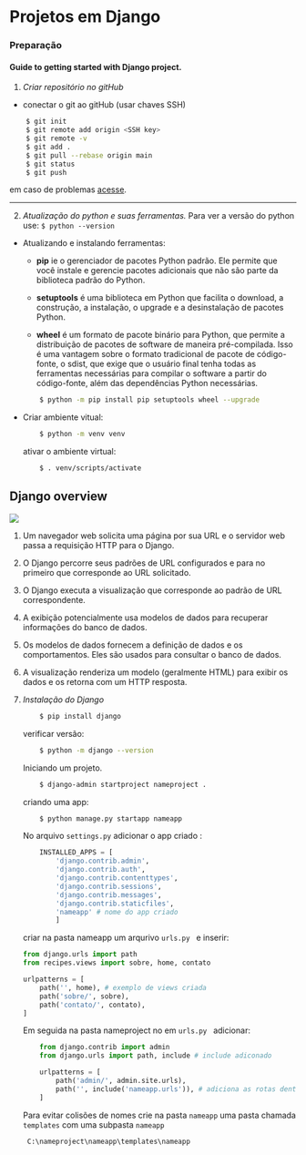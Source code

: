 
# Projetos em  Django
### Preparação
#### Guide to getting started with Django project.
1. *Criar repositório no gitHub*
 - conectar o git ao gitHub (usar chaves SSH)
```bash
    $ git init
    $ git remote add origin <SSH key>
    $ git remote -v
    $ git add .
    $ git pull --rebase origin main
    $ git status
    $ git push
```
em caso de problemas [acesse](https://github.com/settings/keys).
***

2. *Atualização do python e suas ferramentas.*
   Para ver a versão do python use: ```$ python --version ```
- Atualizando e instalando ferramentas:
   - **pip**  ie o gerenciador de pacotes Python padrão. Ele permite que você instale e gerencie pacotes adicionais que não são parte da biblioteca padrão do Python.
   
   - **setuptools** é uma biblioteca em Python que facilita o download, a construção, a instalação, o upgrade e a desinstalação de pacotes Python.

    - **wheel** é um formato de pacote binário para Python, que permite a distribuição de pacotes de software de maneira pré-compilada. Isso é uma vantagem sobre o formato tradicional de pacote de código-fonte, o sdist, que exige que o usuário final tenha todas as ferramentas necessárias para compilar o software a partir do código-fonte, além das dependências Python necessárias.

    ```bash
        $ python -m pip install pip setuptools wheel --upgrade
    ```
- Criar ambiente vitual:
    ```bash
        $ python -m venv venv
    ```
   ativar o ambiente virtual:
    ```bash
        $ . venv/scripts/activate
    ```

## Django overview

<img src=https://pt-static.z-dn.net/files/d72/7207e1c558cab223c1277de1b956acf7.png>

  1. Um navegador web solicita uma página por sua URL e o servidor web passa a requisição HTTP para o Django.
  2. O Django percorre seus padrões de URL configurados e para no primeiro que corresponde ao
  URL solicitado.
  1. O Django executa a visualização que corresponde ao padrão de URL correspondente.
  2. A exibição potencialmente usa modelos de dados para recuperar informações do banco de dados.
  3. Os modelos de dados fornecem a definição de dados e os comportamentos. Eles são usados para consultar o banco de dados.
  4. A visualização renderiza um modelo (geralmente HTML) para exibir os dados e os retorna com um HTTP
  resposta.
1. *Instalação do Django*
    ```bash
        $ pip install django
    ```
    verificar versão:
    ```bash
        $ python -m django --version
    ```
    Iniciando um projeto. 
    ```bash
        $ django-admin startproject nameproject .
    ```
    criando uma app:
    ```bash
        $ python manage.py startapp nameapp
    ```
    No arquivo ```settings.py``` adicionar o app criado :

    ```python
        INSTALLED_APPS = [
            'django.contrib.admin',
            'django.contrib.auth',
            'django.contrib.contenttypes',
            'django.contrib.sessions',
            'django.contrib.messages',
            'django.contrib.staticfiles',
            'nameapp' # nome do app criado
            ]
    ```
    criar na pasta nameapp um arqurivo ```urls.py ``` e inserir:

    ```python
    from django.urls import path
    from recipes.views import sobre, home, contato

    urlpatterns = [
        path('', home), # exemplo de views criada
        path('sobre/', sobre),
        path('contato/', contato),
    ]
    ```
    Em seguida na pasta nameproject no em ```urls.py ``` adicionar:

    ```python
        from django.contrib import admin
        from django.urls import path, include # include adiconado

        urlpatterns = [
            path('admin/', admin.site.urls),
            path('', include('nameapp.urls')), # adiciona as rotas dentro da pasta nameapp
        ]
    ```
    Para evitar colisões de nomes crie na pasta ```nameapp``` uma pasta chamada ```templates``` com uma subpasta ```nameapp```
            
        C:\nameproject\nameapp\templates\nameapp